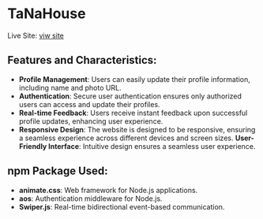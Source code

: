 <!-- # React + Vite

This template provides a minimal setup to get React working in Vite with HMR and some ESLint rules.

Currently, two official plugins are available:

- [@vitejs/plugin-react](https://github.com/vitejs/vite-plugin-react/blob/main/packages/plugin-react/README.md) uses [Babel](https://babeljs.io/) for Fast Refresh
- [@vitejs/plugin-react-swc](https://github.com/vitejs/vite-plugin-react-swc) uses [SWC](https://swc.rs/) for Fast Refresh -->


# TaNaHouse



Live Site: [viw site](https://assignment-nine-75ab9.web.app)

## Features and Characteristics:


- **Profile Management**: Users can easily update their profile information, including name and photo URL.
- **Authentication**: Secure user authentication ensures only authorized users can access and update their profiles.
- **Real-time Feedback**: Users receive instant feedback upon successful profile updates, enhancing user experience.
- **Responsive Design**: The website is designed to be responsive, ensuring a seamless experience across different devices and screen sizes.
 **User-Friendly Interface**: Intuitive design ensures a seamless user experience.

## npm Package Used:

- **animate.css**: Web framework for Node.js applications.
- **aos**: Authentication middleware for Node.js.
- **Swiper.js**: Real-time bidirectional event-based communication.


